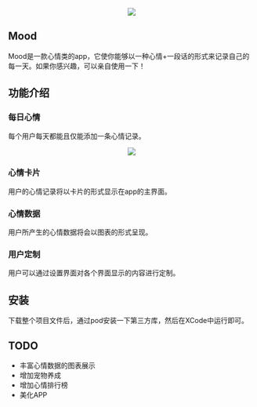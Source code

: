 <div align=center>

![](http://olrdynjoh.bkt.clouddn.com/icon-83.5@2x.png)

</div>

## Mood

Mood是一款心情类的app，它使你能够以一种心情+一段话的形式来记录自己的每一天。如果你感兴趣，可以亲自使用一下！



## 功能介绍

### 每日心情

每个用户每天都能且仅能添加一条心情记录。

<div align=center>

![](http://olrdynjoh.bkt.clouddn.com/IMG_2064.PNG)

</div>

### 心情卡片

用户的心情记录将以卡片的形式显示在app的主界面。



### 心情数据

用户所产生的心情数据将会以图表的形式呈现。



### 用户定制

用户可以通过设置界面对各个界面显示的内容进行定制。



## 安装

下载整个项目文件后，通过pod安装一下第三方库，然后在XCode中运行即可。



## TODO

- 丰富心情数据的图表展示
- 增加宠物养成
- 增加心情排行榜
- 美化APP












